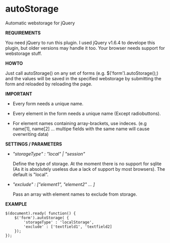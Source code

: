 autoStorage
===========
Automatic webstorage for jQuery

**REQUIREMENTS**

You need jQuery to run this plugin. I used jQuery v1.6.4 to develope this plugin, but older versions may handle it too. Your browser needs support for webstorage stuff.

**HOWTO**

Just call autoStorage() on any set of forms (e.g. $('form').autoStorage();) and the values will be saved in the specified webstorage by submitting the form and reloaded by reloading the page.

**IMPORTANT**

*	Every form needs a unique name.

*	Every element in the form needs a unique name (Except radiobuttons).

*	For element names containing array-brackets, use indeces. (e.g name[1], name[2] ... multipe fields with the same name will cause overwriting data)

**SETTINGS / PARAMETERS**

*	*"storageType" : "local" | "session"*

	Define the type of storage. At the moment there is no support for sqlite (As it is absolutely useless due a lack of support by most browsers).
	The default is "local".
	
*	*"exclude" : ["element1", "element2" ... ]*

	Pass an array with element names to exclude from storage.
	
**EXAMPLE**

	$(document).ready( function() {
		$('form').autoStorage( {
			'storageType' : 'localStorage',
			'exclude' : ['textfield1', 'textfield2]
		});
	});

